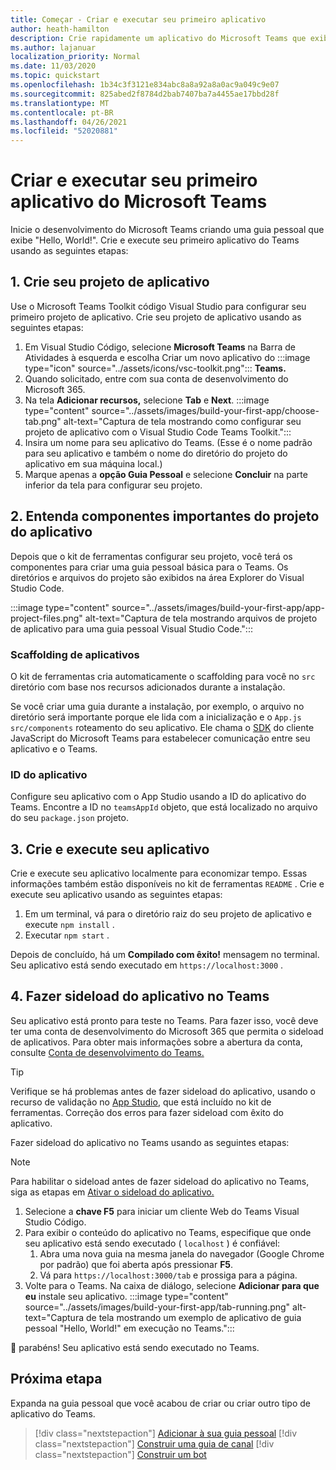 ```yaml
---
title: Começar - Criar e executar seu primeiro aplicativo
author: heath-hamilton
description: Crie rapidamente um aplicativo do Microsoft Teams que exibe um "Hello, World!" usando a mensagem do Microsoft Teams Toolkit.
ms.author: lajanuar
localization_priority: Normal
ms.date: 11/03/2020
ms.topic: quickstart
ms.openlocfilehash: 1b34c3f3121e834abc8a8a92a8a0ac9a049c9e07
ms.sourcegitcommit: 825abed2f8784d2bab7407ba7a4455ae17bbd28f
ms.translationtype: MT
ms.contentlocale: pt-BR
ms.lasthandoff: 04/26/2021
ms.locfileid: "52020881"
---
```

# <a name="build-and-run-your-first-microsoft-teams-app"></a>Criar e executar seu primeiro aplicativo do Microsoft Teams

Inicie o desenvolvimento do Microsoft Teams criando uma guia pessoal que exibe "Hello, World!".
Crie e execute seu primeiro aplicativo do Teams usando as seguintes etapas:

## <a name="1-create-your-app-project"></a>1. Crie seu projeto de aplicativo

Use o Microsoft Teams Toolkit código Visual Studio para configurar seu primeiro projeto de aplicativo. Crie seu projeto de aplicativo usando as seguintes etapas:

1. Em Visual Studio Código, selecione **Microsoft Teams** na Barra de Atividades à esquerda e escolha Criar um novo aplicativo do :::image type="icon" source="../assets/icons/vsc-toolkit.png"::: **Teams.**
1. Quando solicitado, entre com sua conta de desenvolvimento do Microsoft 365.
1. Na tela **Adicionar recursos,** selecione **Tab** e **Next**.
:::image type="content" source="../assets/images/build-your-first-app/choose-tab.png" alt-text="Captura de tela mostrando como configurar seu projeto de aplicativo com o Visual Studio Code Teams Toolkit.":::
1. Insira um nome para seu aplicativo do Teams. (Esse é o nome padrão para seu aplicativo e também o nome do diretório do projeto do aplicativo em sua máquina local.)
1. Marque apenas a **opção Guia Pessoal** e selecione **Concluir** na parte inferior da tela para configurar seu projeto.

## <a name="2-understand-important-app-project-components"></a>2. Entenda componentes importantes do projeto do aplicativo

Depois que o kit de ferramentas configurar seu projeto, você terá os componentes para criar uma guia pessoal básica para o Teams. Os diretórios e arquivos do projeto são exibidos na área Explorer do Visual Studio Code.

:::image type="content" source="../assets/images/build-your-first-app/app-project-files.png" alt-text="Captura de tela mostrando arquivos de projeto de aplicativo para uma guia pessoal Visual Studio Code.":::

### <a name="app-scaffolding"></a>Scaffolding de aplicativos

O kit de ferramentas cria automaticamente o scaffolding para você no `src` diretório com base nos recursos adicionados durante a instalação.

Se você criar uma guia durante a instalação, por exemplo, o arquivo no diretório será importante porque ele lida com a inicialização e o `App.js` `src/components` roteamento do seu aplicativo. Ele chama o [SDK](../tabs/how-to/using-teams-client-sdk.md) do cliente JavaScript do Microsoft Teams para estabelecer comunicação entre seu aplicativo e o Teams.

### <a name="app-id"></a>ID do aplicativo

Configure seu aplicativo com o App Studio usando a ID do aplicativo do Teams. Encontre a ID no `teamsAppId` objeto, que está localizado no arquivo do seu `package.json` projeto.

## <a name="3-build-and-run-your-app"></a>3. Crie e execute seu aplicativo

Crie e execute seu aplicativo localmente para economizar tempo. Essas informações também estão disponíveis no kit de ferramentas `README` . Crie e execute seu aplicativo usando as seguintes etapas:

1. Em um terminal, vá para o diretório raiz do seu projeto de aplicativo e execute `npm install` .
1. Executar `npm start` .

Depois de concluído, há um **Compilado com êxito!** mensagem no terminal. Seu aplicativo está sendo executado em `https://localhost:3000` .

## <a name="4-sideload-your-app-in-teams"></a>4. Fazer sideload do aplicativo no Teams

Seu aplicativo está pronto para teste no Teams. Para fazer isso, você deve ter uma conta de desenvolvimento do Microsoft 365 que permita o sideload de aplicativos. Para obter mais informações sobre a abertura da conta, consulte [Conta de desenvolvimento do Teams.](../build-your-first-app/build-first-app-overview.md#set-up-your-development-account) 

> [!TIP]
> Verifique se há problemas antes de fazer sideload do aplicativo, usando o recurso de validação no [App Studio](../concepts/deploy-and-publish/appsource/prepare/submission-checklist.md#teams-app-validation-tool), que está incluído no kit de ferramentas. Correção dos erros para fazer sideload com êxito do aplicativo.

Fazer sideload do aplicativo no Teams usando as seguintes etapas:

> [!NOTE]
> Para habilitar o sideload antes de fazer sideload do aplicativo no Teams, siga as etapas em [Ativar o sideload do aplicativo.](../concepts/build-and-test/prepare-your-o365-tenant.md#enable-custom-teams-apps-and-turn-on-custom-app-uploading)

1. Selecione a **chave F5** para iniciar um cliente Web do Teams Visual Studio Código.
1. Para exibir o conteúdo do aplicativo no Teams, especifique que onde seu aplicativo está sendo executado ( `localhost` ) é confiável:
   1. Abra uma nova guia na mesma janela do navegador (Google Chrome por padrão) que foi aberta após pressionar **F5**.
   1. Vá para `https://localhost:3000/tab` e prossiga para a página.
1. Volte para o Teams. Na caixa de diálogo, selecione **Adicionar para que eu** instale seu aplicativo.
:::image type="content" source="../assets/images/build-your-first-app/tab-running.png" alt-text="Captura de tela mostrando um exemplo de aplicativo de guia pessoal &quot;Hello, World!&quot; em execução no Teams.":::

🎉 parabéns! Seu aplicativo está sendo executado no Teams.

## <a name="next-step"></a>Próxima etapa

Expanda na guia pessoal que você acabou de criar ou criar outro tipo de aplicativo do Teams.

> [!div class="nextstepaction"]
> [Adicionar à sua guia pessoal](../build-your-first-app/build-personal-tab.md)
> [!div class="nextstepaction"]
> [Construir uma guia de canal](../build-your-first-app/build-channel-tab.md)
> [!div class="nextstepaction"]
> [Construir um bot](../build-your-first-app/build-bot.md)
